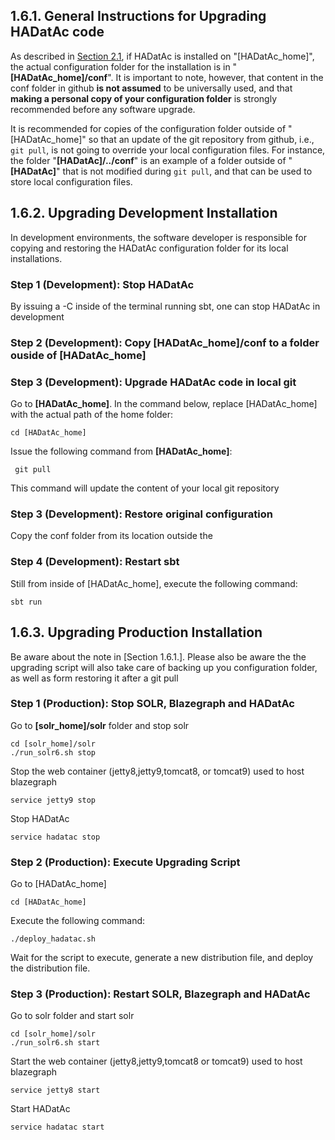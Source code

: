 ## 1.6.1. General Instructions for Upgrading HADatAc code

As described in [Section 2.1](https://github.com/paulopinheiro1234/hadatac/wiki/2.1.-Software-Configuration), if HADatAc is installed on "[HADatAc_home]", the actual configuration folder for the installation is in "__[HADatAc_home]/conf__". It is important to note, however, that content in the conf folder in github __is not assumed__ to be universally used, and that __making a personal copy of your configuration folder__ is strongly recommended before any software upgrade. 

It is recommended for copies of the configuration folder outside of "[HADatAc_home]" so that an update of the git repository from github, i.e., `git pull`, is not going to override your local configuration files. For instance, the folder "__[HADatAc]/../conf__" is an example of a folder outside of "__[HADatAc]__" that is not modified during `git pull`, and that can be used to store local configuration files.

## 1.6.2. Upgrading Development Installation

In development environments, the software developer is responsible for copying and restoring the HADatAc configuration folder for its local installations. 

### Step 1 (Development): Stop HADatAc 

By issuing a <CTLR>-C inside of the terminal running sbt, one can stop HADatAc in development

### Step 2 (Development): Copy __[HADatAc_home]/conf__ to a folder ouside of __[HADatAc_home]__ 

### Step 3 (Development): Upgrade HADatAc code in local git

Go to __[HADatAc_home]__. In the command below, replace [HADatAc_home] with the actual path of the home folder:

    cd [HADatAc_home]

Issue the following command from __[HADatAc_home]__:

     git pull

This command will update the content of your local git repository
 
### Step 3 (Development): Restore original configuration

Copy the conf folder from its location outside the 

### Step 4 (Development): Restart sbt

Still from inside of [HADatAc_home], execute the following command:

    sbt run

## 1.6.3. Upgrading Production Installation

Be aware about the note in [Section 1.6.1.]. Please also be aware the the upgrading script will also take care of backing up you configuration folder, as well as form restoring it after a git pull
 
### Step 1 (Production): Stop SOLR, Blazegraph and HADatAc

Go to __[solr_home]/solr__ folder and stop solr

    cd [solr_home]/solr
    ./run_solr6.sh stop

Stop the web container (jetty8,jetty9,tomcat8, or tomcat9) used to host blazegraph

    service jetty9 stop

Stop HADatAc 

    service hadatac stop

### Step 2 (Production): Execute Upgrading Script

Go to [HADatAc_home]

    cd [HADatAc_home]

Execute the following command:
    
    ./deploy_hadatac.sh

Wait for the script to execute, generate a new distribution file, and deploy the distribution file.

### Step 3 (Production): Restart SOLR, Blazegraph and HADatAc

Go to solr folder and start solr

    cd [solr_home]/solr
    ./run_solr6.sh start

Start the web container (jetty8,jetty9,tomcat8 or tomcat9) used to host blazegraph

    service jetty8 start

Start HADatAc 

    service hadatac start

